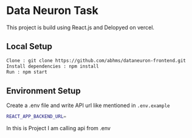 
# Data Neuron Task

This project is build using React.js and Delopyed on vercel.

## Local Setup
```bash
Clone : git clone https://github.com/abhms/dataneuron-frontend.git
Install dependencies : npm install
Run : npm start
```
## Environment  Setup

Create a .env file and write API url like mentioned in `.env.example`
```bash
REACT_APP_BACKEND_URL=
```

In this is Project I am calling api from .env 